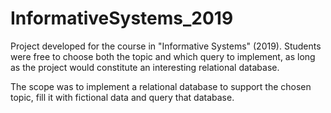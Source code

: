 # InformativeSystems_2019

Project developed for the course in "Informative Systems" (2019). Students were free to choose both the topic and which query to implement, as long as the project would constitute an interesting relational database.

The scope was to implement a relational database to support the chosen topic, fill it with fictional data and query that database.
